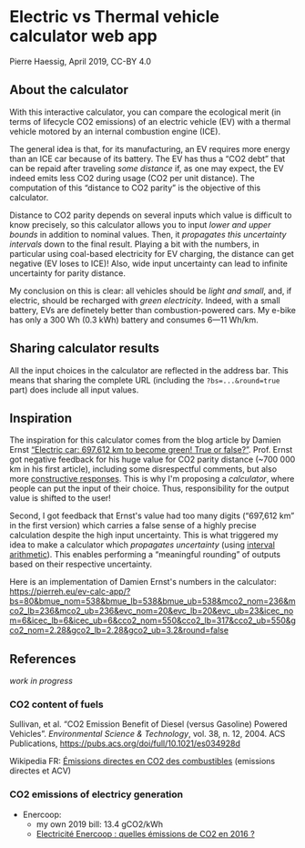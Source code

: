 # Electric vs Thermal vehicle calculator web app

Pierre Haessig, April 2019, CC-BY 4.0


## About the calculator

With this interactive calculator, you can compare the ecological merit
(in terms of lifecycle CO2 emissions)
of an electric vehicle (EV) with a thermal vehicle
motored by an internal combustion engine (ICE).

The general idea is that, for its manufacturing,
an EV requires more energy than an ICE car because of its battery.
The EV has thus a “CO2 debt” that can be repaid after traveling
*some distance* if, as one may expect, the EV indeed emits
less CO2 during usage (CO2 per unit distance).
The computation of this “distance to CO2 parity” is the objective of
this calculator.

Distance to CO2 parity depends on several inputs which value is difficult to
know precisely, so this calculator allows you to input
*lower and upper bounds* in addition to nominal values.
Then, it *propagates this uncertainty intervals* down to the final result.
Playing a bit with the numbers, in particular using coal-based electricity
for EV charging, the distance can get negative (EV loses to ICE)!
Also, wide input uncertainty can lead to infinite uncertainty
for parity distance.

My conclusion on this is clear: all vehicles should be *light and small*,
and, if electric, should be recharged with *green electricity*.
Indeed, with a small battery, EVs are definetely better than combustion-powered cars.
My e-bike has only a 300 Wh (0.3 kWh) battery and consumes 6—11 Wh/km.

## Sharing calculator results

All the input choices in the calculator are reflected in the address bar. This means that sharing the complete URL (including the `?bs=...&round=true` part) does include all input values.

## Inspiration

The inspiration for this calculator comes from the blog article by Damien Ernst
[“Electric car: 697,612 km to become green! True or false?”](http://blogs.ulg.ac.be/damien-ernst/electric-697612-km-to-become-green-true-or-false/).
Prof. Ernst got negative feedback for his huge value for CO2 parity distance
(~700 000 km in his first article), including some disrespectful comments,
but also more [constructive responses](https://innovationorigins.com/correcting-misinformation-about-greenhouse-gas-emissions-of-electric-vehicles-auke-hoekstras-response-to-damien-ernsts-calculations/).
This is why I'm proposing a *calculator*,
where people can put the input of their choice.
Thus, responsibility for the output value is shifted to the user!

Second, I got feedback that Ernst's value had too many digits
(“697,612 km” in the first version)
which carries a false sense of a highly precise calculation despite the high input uncertainty.
This is what triggered my idea to make a calculator which *propagates
uncertainty* (using [interval arithmetic](https://en.wikipedia.org/wiki/Interval_arithmetic)).
This enables performing a “meaningful rounding” of outputs
based on their respective uncertainty.

Here is an implementation of Damien Ernst's numbers in the calculator:
https://pierreh.eu/ev-calc-app/?bs=80&bmue_nom=538&bmue_lb=538&bmue_ub=538&mco2_nom=236&mco2_lb=236&mco2_ub=236&evc_nom=20&evc_lb=20&evc_ub=23&icec_nom=6&icec_lb=6&icec_ub=6&cco2_nom=550&cco2_lb=317&cco2_ub=550&gco2_nom=2.28&gco2_lb=2.28&gco2_ub=3.2&round=false

## References

*work in progress*

### CO2 content of fuels

Sullivan, et al. “CO2 Emission Benefit of Diesel (versus Gasoline) Powered Vehicles”.
*Environmental Science & Technology*, vol. 38, n. 12, 2004. ACS Publications, https://pubs.acs.org/doi/full/10.1021/es034928d

Wikipedia FR: [Émissions directes en CO2 des combustibles](https://fr.wikipedia.org/wiki/Empreinte_carbone#%C3%89missions_directes_en_CO2_des_combustibles) (emissions directes et ACV)

### CO2 emissions of electricy generation

* Enercoop:
  * my own 2019 bill: 13.4 gCO2/kWh
  * [Electricité Enercoop : quelles émissions de CO2 en 2016 ?](https://www.enercoop.fr/content/electricite-enercoop-quelles-emissions-de-co2-en-2016-0)
